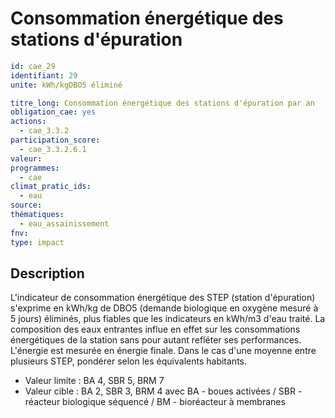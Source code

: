 # Consommation énergétique des stations d'épuration
```yaml
id: cae_29
identifiant: 29
unite: kWh/kgDBO5 éliminé

titre_long: Consommation énergétique des stations d'épuration par an
obligation_cae: yes
actions:
  - cae_3.3.2
participation_score:
  - cae_3.3.2.6.1
valeur: 
programmes:
  - cae
climat_pratic_ids:
  - eau
source: 
thématiques:
  - eau_assainissement
fnv: 
type: impact

```
## Description
L'indicateur de consommation énergétique des STEP (station d'épuration) s'exprime en kWh/kg de DBO5 (demande biologique en oxygène mesuré à 5 jours) éliminés, plus fiables que les indicateurs en kWh/m3 d'eau traité. La composition des eaux entrantes influe en effet sur les consommations énergétiques de la station sans pour autant refléter ses performances. L'énergie est mesurée en énergie finale. Dans le cas d'une moyenne entre plusieurs STEP, pondérer selon les équivalents habitants.

- Valeur limite :  BA 4,  SBR 5, BRM  7
- Valeur cible : BA 2, SBR 3, BRM 4
avec BA - boues activées / SBR - réacteur biologique séquencé / BM - bioréacteur à membranes



